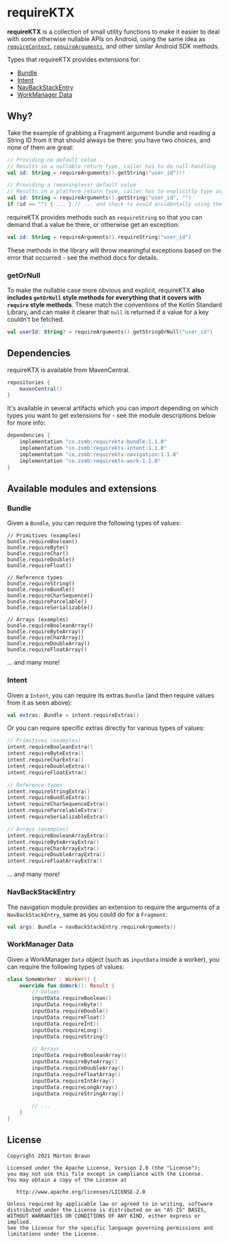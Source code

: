 # requireKTX

**requireKTX** is a collection of small utility functions to make it easier to deal with some otherwise nullable APIs on Android, using the same idea as [`requireContext`](https://developer.android.com/reference/androidx/fragment/app/Fragment.html#requireContext()), [`requireArguments`](https://developer.android.com/reference/androidx/fragment/app/Fragment.html#requireArguments()), and other similar Android SDK methods.

Types that requireKTX provides extensions for:

- [Bundle](#bundle)
- [Intent](#intent)
- [NavBackStackEntry](#navbackstackentry)
- [WorkManager Data](#workmanager-data)

## Why?

Take the example of grabbing a Fragment argument bundle and reading a String ID from it that should always be there: you have two choices, and none of them are great: 

```kotlin
// Providing no default value
// Results in a nullable return type, caller has to do null handling
val id: String = requireArguments().getString("user_id")!!

// Providing a (meaningless) default value
// Results in a platform return type, caller has to explicitly type as non-null
val id: String = requireArguments().getString("user_id", "")
if (id == "") { ... } // ... and check to avoid accidentally using the default value
```

requireKTX provides methods such as `requireString` so that you can demand that a value be there, or otherwise get an exception:

```kotlin
val id: String = requireArguments().requireString("user_id")
```

These methods in the library will throw meaningful exceptions based on the error that occurred - see the method docs for details.

### getOrNull

To make the nullable case more obvious and explicit, requireKTX **also includes `getOrNull` style methods for everything that it covers with `require` style methods**. These match the conventions of the Kotlin Standard Library, and can make it clearer that `null` is returned if a value for a key couldn't be fetched.

```kotlin
val userId: String? = requireArguments().getStringOrNull("user_id")
``` 

## Dependencies

requireKTX is available from MavenCentral.

```groovy
repositories {
    mavenCentral()
}
```

It's available in several artifacts which you can import depending on which types you want to get extensions for - see the module descriptions below for more info:

```groovy
dependencies {
    implementation "co.zsmb:requirektx-bundle:1.1.0"
    implementation "co.zsmb:requirektx-intent:1.1.0"
    implementation "co.zsmb:requirektx-navigation:1.1.0"
    implementation "co.zsmb:requirektx-work:1.1.0"
}
```

## Available modules and extensions

### Bundle

Given a `Bundle`, you can require the following types of values:

```
// Primitives (examples)
bundle.requireBoolean()
bundle.requireByte()
bundle.requireChar()
bundle.requireDouble()
bundle.requireFloat()

// Reference types
bundle.requireString()
bundle.requireBundle()
bundle.requireCharSequence()
bundle.requireParcelable()
bundle.requireSerializable()

// Arrays (examples)
bundle.requireBooleanArray()
bundle.requireByteArray()
bundle.requireCharArray()
bundle.requireDoubleArray()
bundle.requireFloatArray()
```

... and many more!

### Intent

Given a `Intent`, you can require its extras `Bundle` (and then require values from it as seen above):

```kotlin
val extras: Bundle = intent.requireExtras()
```

Or you can require specific extras directly for various types of values:

```kotlin
// Primitives (examples)
intent.requireBooleanExtra()
intent.requireByteExtra()
intent.requireCharExtra()
intent.requireDoubleExtra()
intent.requireFloatExtra()

// Reference types
intent.requireStringExtra()
intent.requireBundleExtra()
intent.requireCharSequenceExtra()
intent.requireParcelableExtra()
intent.requireSerializableExtra()

// Arrays (examples)
intent.requireBooleanArrayExtra()
intent.requireByteArrayExtra()
intent.requireCharArrayExtra()
intent.requireDoubleArrayExtra()
intent.requireFloatArrayExtra()
```

... and many more!

### NavBackStackEntry

The navigation module provides an extension to require the arguments of a `NavBackStackEntry`, same as you could do for a `Fragment`:

```kotlin
val args: Bundle = navBackStackEntry.requireArguments()
```

### WorkManager Data

Given a WorkManager `Data` object (such as `inputData` inside a worker), you can require the following types of values:

```kotlin
class SomeWorker : Worker() {
    override fun doWork(): Result {
        // Values
        inputData.requireBoolean()
        inputData.requireByte()
        inputData.requireDouble()
        inputData.requireFloat()
        inputData.requireInt()
        inputData.requireLong()
        inputData.requireString()

        // Arrays
        inputData.requireBooleanArray()
        inputData.requireByteArray()
        inputData.requireDoubleArray()
        inputData.requireFloatArray()
        inputData.requireIntArray()
        inputData.requireLongArray()
        inputData.requireStringArray()

        // ...
    }
}
```

## License

    Copyright 2021 Márton Braun

    Licensed under the Apache License, Version 2.0 (the "License");
    you may not use this file except in compliance with the License.
    You may obtain a copy of the License at

       http://www.apache.org/licenses/LICENSE-2.0

    Unless required by applicable law or agreed to in writing, software
    distributed under the License is distributed on an "AS IS" BASIS,
    WITHOUT WARRANTIES OR CONDITIONS OF ANY KIND, either express or implied.
    See the License for the specific language governing permissions and
    limitations under the License.
